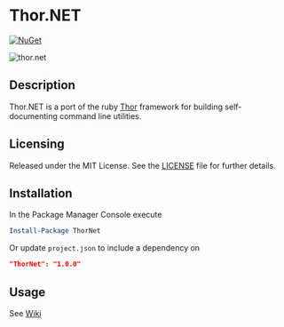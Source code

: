 # Thor.NET

[![NuGet](https://img.shields.io/nuget/v/ThorNet.svg)](https://www.nuget.org/packages/ThorNet/)

<img src="https://raw.githubusercontent.com/joncloud/thor_net/master/nuget.png" alt="thor.net" />

## Description
Thor.NET is a port of the ruby [Thor][] framework for building self-documenting command line utilities.

[Thor]: http://whatisthor.com/

## Licensing
Released under the MIT License.  See the [LICENSE][] file for further details.

[license]: LICENSE.md

## Installation
In the Package Manager Console execute

```powershell
Install-Package ThorNet
```

Or update `project.json` to include a dependency on

```json
"ThorNet": "1.0.0"
```

## Usage
See [Wiki][]

[Wiki]: https://github.com/joncloud/thor_net/wiki/Usage
